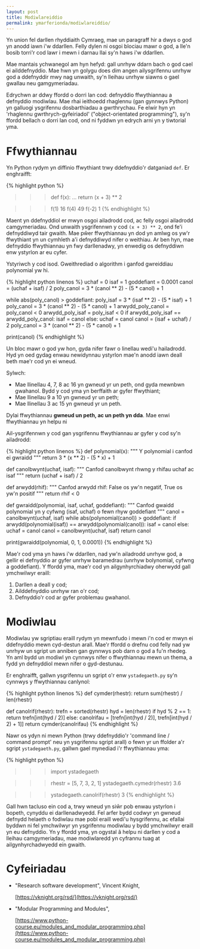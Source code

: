 ```yaml
---
layout: post
title: Modiwlareiddio
permalink: ymarferionda/modiwlareiddio/
---
```


Yn union fel darllen rhyddiaith Cymraeg, mae un paragraff hir a dwys o god yn
anodd iawn i'w ddarllen.
Felly dylen ni osgoi blociau mawr o god, a lle'n bosib torri'r cod lawr i mewn i
darnau llai sy'n haws i'w ddarllen.

Mae mantais ychwanegol am hyn hefyd: gall unrhyw ddarn bach o god cael ei
ailddefnyddio.
Mae hwn yn golygu does dim angen ailysgrifennu unrhyw god a ddefnyddir mwy nag
unwaith, sy'n lleihau unrhyw siawns o gael gwallau neu gamgymeriadau.

Edrychwn ar ddwy ffordd o dorri lan cod: defnyddio ffwythiannau a defnyddio
modiwlau.
Mae rhai ieithoedd rhaglennu (gan gynnwys Python) yn galluogi ysgrifennu
dosbarthiadau a gwrthrychau.
Fe elwir hyn yn 'rhaglennu gwrthrych-gyfeiriadol' ("object-orientated
programming"), sy'n ffordd bellach o dorri lan cod, ond ni fyddwn yn edrych arni
yn y tiwtorial yma.


# Ffwythiannau

Yn Python rydym yn diffinio ffwythiant trwy ddefnyddio'r datganiad `def`.
Er enghraifft:

{% highlight python %}
>>> def f(x):
...     return (x + 3) ** 2

>>> f(1)
16
>>> f(4)
49
>>> f(-2)
1
{% endhighlight %}

Maent yn ddefnyddiol er mwyn osgoi ailadrodd cod, ac felly osgoi ailadrodd
camgymeriadau.
Ond unwaith ysgrifennwn y cod `(x + 3) ** 2`, ond fe'i defnyddiwyd tair
gwaith.
Mae pŵer ffwythiannau yn dod yn amlwg os yw'r ffwythiant yn un cymhleth a'i
defnyddiwyd nifer o weithiau.
Ar ben hyn, mae defnyddio ffwythiannau yn fwy darllenadwy, yn enwedig os
defnyddiwn enw ystyrlon ar eu cyfer.

Ystyriwch y cod isod.
Gweithrediad o algorithm i ganfod gwreiddiau polynomial yw hi.

{% highlight python linenos %}
uchaf = 0
isaf = 1
goddefiant = 0.0001
canol = (uchaf + isaf) / 2
poly_canol = 3 * (canol ** 2) - (5 * canol) + 1

while abs(poly_canol) > goddefiant:
	poly_isaf = 3 * (isaf ** 2) - (5 * isaf) + 1
	poly_canol = 3 * (canol ** 2) - (5 * canol) + 1
	arwydd_poly_canol = poly_canol < 0
	arwydd_poly_isaf = poly_isaf < 0
	if arwydd_poly_isaf == arwydd_poly_canol:
		isaf = canol
	else:
		uchaf = canol
	canol = (isaf + uchaf) / 2
	poly_canol = 3 * (canol ** 2) - (5 * canol) + 1

print(canol)
{% endhighlight %}

Un bloc mawr o god yw hon, gyda nifer fawr o linellau wedi'u hailadrodd.
Hyd yn oed gydag enwau newidynnau ystyrlon mae'n anodd iawn deall beth mae'r cod
yn ei wneud.

Sylwch:

+ Mae llinellau 4, 7, 8 ac 16 yn gwneud yr un peth, ond gyda mewnbwn gwahanol.
Bydd y cod yma yn berffaith ar gyfer ffwythiant;
+ Mae llinellau 9 a 10 yn gwneud yr un peth;
+ Mae llinellau 3 ac 15 yn gwneud yr un peth.

Dylai ffwythiannau **gwneud un peth, ac un peth yn dda**.
Mae enwi ffwythiannau yn helpu ni

Ail-ysgrifennwn y cod gan ysgrifennu ffwythiannau ar gyfer y cod sy'n ailadrodd:

{% highlight python linenos %}
def polynomial(x):
    """
    Y polynomial i canfod ei gwraidd
    """
    return 3 * (x ** 2) - (5 * x) + 1

def canolbwynt(uchaf, isaf):
    """
    Canfod canolbwynt rhwng y rhifau uchaf ac isaf
    """
    return (uchaf + isaf) / 2

def arwydd(rhif):
    """
    Canfod arwydd rhif: False os yw'n negatif, True os yw'n positif
    """
    return rhif < 0

def gwraidd(polynomial, isaf, uchaf, goddefiant):
    """
    Canfod gwaidd polynomial yn y cyfwng (isaf, uchaf) o fewn rhyw goddefiant
    """
    canol = canolbwynt(uchaf, isaf)
    while abs(polynomial(canol)) > goddefiant:
        if arwydd(polynomial(isaf)) == arwydd(polynomial(canol)):
            isaf = canol
        else:
            uchaf = canol
        canol = canolbwynt(uchaf, isaf)
    return canol

print(gwraidd(polynomial, 0, 1, 0.0001))
{% endhighlight %}

Mae'r cod yma yn haws i'w ddarllen, nad yw'n ailadrodd unrhyw god, a gellir ei
defnyddio ar gyfer unrhyw baramedrau (unrhyw bolynomial, cyfwng a goddefiant).
Y ffordd yma, mae'r cod yn ailgynhyrchiadwy oherwydd gall ymchwilwyr eraill:

1. Darllen a deall y cod;
2. Ailddefnyddio unrhyw ran o'r cod;
3. Defnyddio'r cod ar gyfer problemau gwahanol.


# Modiwlau

Modiwlau yw sgriptiau eraill rydym yn mewnfudo i mewn i'n cod er mwyn ei
ddefnyddio mewn cyd-destun arall.
Mae'r ffordd o drefnu cod felly nad yw unrhyw un sgript un anniben gan gynnwys
pob darn o god a fu'n rhedeg.
Yn aml bydd un modiwl yn cynnwys nifer o ffwythiannau mewn un thema, a fydd yn
defnyddiol mewn nifer o gyd-destunau.

Er enghraifft, gallwn ysgrifennu un sgript o'r enw `ystadegaeth.py` sy'n cynnwys
y ffwythiannau canlynol:

{% highlight python linenos %}
def cymder(rhestr):
	return sum(rhestr) / len(rhestr)

def canolrif(rhestr):
	trefn = sorted(rhestr)
	hyd = len(rhestr)
	if hyd % 2 == 1:
		return trefn[int(hyd / 2)]
	else:
		canolrifau = [trefn[int(hyd / 2)], trefn[int(hyd / 2) + 1]]
		return cymder(canolrifau)
{% endhighlight %}

Nawr os ydyn ni mewn Python (trwy ddefnyddio'r 'command line / command prompt'
neu yn ysgrifennu sgript arall) o fewn yr un ffolder a'r sgript
`ystadegaeth.py`, gallwn gael mynediad i'r ffwythiannau yma:

{% highlight python %}
>>> import ystadegaeth

>>> rhestr = [5, 7, 3, 2, 1]
>>> ystadegaeth.cymedr(rhestr)
3.6

>>> ystadegaeth.canolrif(rhestr)
3
{% endhighlight %}

Gall hwn tacluso ein cod a, trwy wneud yn siŵr pob enwau ystyrlon i bopeth,
cynyddu ei darllenadwyedd.
Fel arfer bydd codwyr yn gwneud defnydd helaeth o fodiwlau mae pobl eraill
wedi'u hysgrifennu, ac efallai byddwn ni fel ymchwilwyr yn ysgrifennu modiwlau y
bydd ymchwilwyr eraill yn eu defnyddio.
Yn y ffordd yma, yn ogystal â helpu ni darllen y cod a lleihau camgymeriadau,
mae modiwlaredd yn cyfrannu tuag at ailgynhyrchadwyedd ein gwaith.

# Cyfeiriadau

+ "Research software development", Vincent Knight,
  
  [https://vknight.org/rsd/](https://vknight.org/rsd/)

+ "Modular Programming and Modules",
  
  [https://www.python-course.eu/modules_and_modular_programming.php](https://www.python-course.eu/modules_and_modular_programming.php)